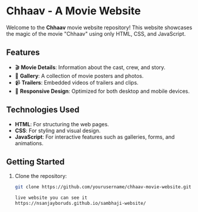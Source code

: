 # Chhaav - A Movie Website

Welcome to the **Chhaav** movie website repository! This website showcases the magic of the movie "Chhaav" using only HTML, CSS, and JavaScript.

## Features
- 🎬 **Movie Details**: Information about the cast, crew, and story.
- 📸 **Gallery**: A collection of movie posters and photos.
- 📹 **Trailers**: Embedded videos of trailers and clips.
- 🎨 **Responsive Design**: Optimized for both desktop and mobile devices.

## Technologies Used
- **HTML**: For structuring the web pages.
- **CSS**: For styling and visual design.
- **JavaScript**: For interactive features such as galleries, forms, and animations.

## Getting Started
1. Clone the repository:
   ```bash
   git clone https://github.com/yourusername/chhaav-movie-website.git

   live website you can see it
   https://nsanjayboruds.github.io/sambhaji-website/
